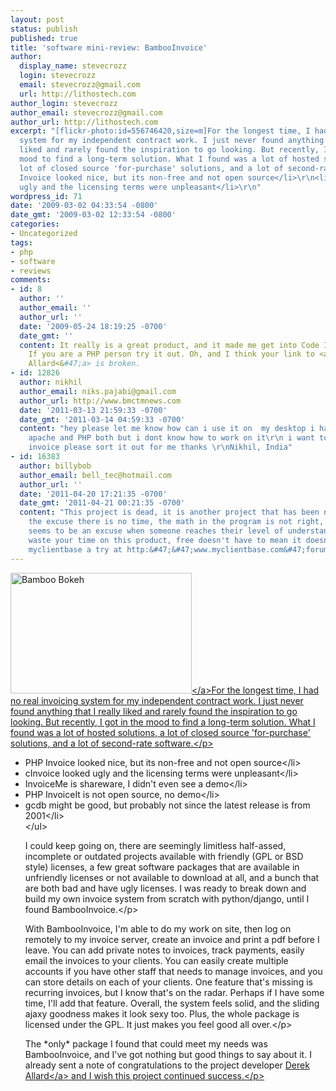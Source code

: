 ```yaml
---
layout: post
status: publish
published: true
title: 'software mini-review: BambooInvoice'
author:
  display_name: stevecrozz
  login: stevecrozz
  email: stevecrozz@gmail.com
  url: http://lithostech.com
author_login: stevecrozz
author_email: stevecrozz@gmail.com
author_url: http://lithostech.com
excerpt: "[flickr-photo:id=556746420,size=m]For the longest time, I had no real invoicing
  system for my independent contract work. I just never found anything that I really
  liked and rarely found the inspiration to go looking. But recently, I got in the
  mood to find a long-term solution. What I found was a lot of hosted solutions, a
  lot of closed source 'for-purchase' solutions, and a lot of second-rate software.\r\n\r\n<ul>\r\n<li>PHP
  Invoice looked nice, but its non-free and not open source</li>\r\n<li>cInvoice looked
  ugly and the licensing terms were unpleasant</li>\r\n"
wordpress_id: 71
date: '2009-03-02 04:33:54 -0800'
date_gmt: '2009-03-02 12:33:54 -0800'
categories:
- Uncategorized
tags:
- php
- software
- reviews
comments:
- id: 8
  author: ''
  author_email: ''
  author_url: ''
  date: '2009-05-24 18:19:25 -0700'
  date_gmt: ''
  content: It really is a great product, and it made me get into Code Igniter also.
    If you are a PHP person try it out. Oh, and I think your link to <a href="http:&#47;&#47;derekallard.com">Derek
    Allard<&#47;a> is broken.
- id: 12826
  author: nikhil
  author_email: niks.pajabi@gmail.com
  author_url: http://www.bmctmnews.com
  date: '2011-03-13 21:59:33 -0700'
  date_gmt: '2011-03-14 04:59:33 -0700'
  content: "hey please let me know how can i use it on  my desktop i hav installed
    apache and PHP both but i dont know how to work on it\r\n i want to use bamboo
    invoice please sort it out for me thanks \r\nNikhil, India"
- id: 16383
  author: billybob
  author_email: bell_tec@hotmail.com
  author_url: ''
  date: '2011-04-20 17:21:35 -0700'
  date_gmt: '2011-04-21 00:21:35 -0700'
  content: "This project is dead, it is another project that has been neglected under
    the excuse there is no time, the math in the program is not right, time always
    seems to be an excuse when someone reaches their level of understanding. Don't
    waste your time on this product, free doesn't have to mean it doesn't work.\r\n\r\nGive
    myclientbase a try at http:&#47;&#47;www.myclientbase.com&#47;forums&#47;index.php"
---
```

<p><a href="http:&#47;http:&#47;&#47;www.flickr.com&#47;photos&#47;webel&#47;556746420"><img src="http:&#47;&#47;lithostech.com&#47;wp-content&#47;uploads&#47;2009&#47;03&#47;4136613234_dc76ee0d99_o-290x193.jpg" alt="Bamboo Bokeh" width="290" height="193" class="alignleft size-medium wp-image-508" &#47;><&#47;a>For the longest time, I had no real invoicing system for my independent contract work. I just never found anything that I really liked and rarely found the inspiration to go looking. But recently, I got in the mood to find a long-term solution. What I found was a lot of hosted solutions, a lot of closed source 'for-purchase' solutions, and a lot of second-rate software.<&#47;p><br />
<a id="more"></a><a id="more-71"></a></p>
<ul>
<li>PHP Invoice looked nice, but its non-free and not open source<&#47;li>
<li>cInvoice looked ugly and the licensing terms were unpleasant<&#47;li>
<li>InvoiceMe is shareware, I didn't even see a demo<&#47;li>
<li>PHP InvoiceIt is not open source, no demo<&#47;li>
<li>gcdb might be good, but probably not since the latest release is from 2001<&#47;li><br />
<&#47;ul></p>
<p>I could keep going on, there are seemingly limitless half-assed, incomplete or outdated projects available with friendly (GPL or BSD style) licenses, a few great software packages that are available in unfriendly licenses or not available to download at all, and a bunch that are both bad and have ugly licenses. I was ready to break down and build my own invoice system from scratch with python&#47;django, until I found BambooInvoice.<&#47;p></p>
<p>With BambooInvoice, I'm able to do my work on site, then log on remotely to my invoice server, create an invoice and print a pdf before I leave. You can add private notes to invoices, track payments, easily email the invoices to your clients. You can easily create multiple accounts if you have other staff that needs to manage invoices, and you can store details on each of your clients. One feature that's missing is recurring invoices, but I know that's on the radar. Perhaps if I have some time, I'll add that feature. Overall, the system feels solid, and the sliding ajaxy goodness makes it look sexy too. Plus, the whole package is licensed under the GPL. It just makes you feel good all over.<&#47;p></p>
<p>The *only* package I found that could meet my needs was BambooInvoice, and I've got nothing but good things to say about it. I already sent a note of congratulations to the project developer <a href="http:&#47;&#47;www.derekallard.com">Derek Allard<&#47;a> and I wish this project continued success.<&#47;p></p>
